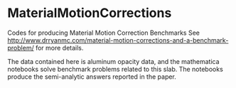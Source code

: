 # MaterialMotionCorrections
Codes for producing Material Motion Correction Benchmarks
See http://www.drryanmc.com/material-motion-corrections-and-a-benchmark-problem/ for more details.

The data contained here is aluminum opacity data, and the mathematica notebooks solve benchmark problems related to this slab. The notebooks produce the semi-analytic answers reported in the paper.

